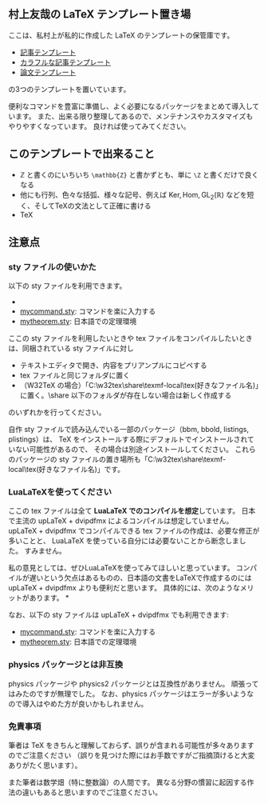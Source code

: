 ## 村上友哉の LaTeX テンプレート置き場

ここは、私村上が私的に作成した LaTeX のテンプレートの保管庫です。

* [記事テンプレート](https://github.com/YuyaMurakamiMath/My_TeX_template/blob/main/%E8%A8%98%E4%BA%8B%E3%83%86%E3%83%B3%E3%83%97%E3%83%AC%E3%83%BC%E3%83%88.pdf)
* [カラフルな記事テンプレート](https://github.com/YuyaMurakamiMath/My_TeX_template/blob/main/%E3%82%AB%E3%83%A9%E3%83%95%E3%83%AB%E3%81%AA%E8%A8%98%E4%BA%8B%E3%83%86%E3%83%B3%E3%83%97%E3%83%AC%E3%83%BC%E3%83%88.pdf)
* [論文テンプレート](https://github.com/YuyaMurakamiMath/My_TeX_template/blob/main/%E8%AB%96%E6%96%87%E3%83%86%E3%83%B3%E3%83%97%E3%83%AC%E3%83%BC%E3%83%88.pdf)

の3つのテンプレートを置いています。

便利なコマンドを豊富に準備し、よく必要になるパッケージをまとめて導入しています。
また、出来る限り整理してあるので、メンテナンスやカスタマイズもやりやすくなっています。
良ければ使ってみてください。

## このテンプレートで出来ること

* ℤ と書くのにいちいち `\mathbb{Z}` と書かずとも、単に `\Z` と書くだけで良くなる
* 他にも行列、色々な括弧、様々な記号、例えば $\mathrm{Ker}, \mathrm{Hom}, \mathrm{GL}_2(\mathbb{R})$ などを短く、そしてTeXの文法として正確に書ける
* TeX

## 注意点

### sty ファイルの使いかた

以下の sty ファイルを利用できます。

* 
* [mycommand.sty](https://github.com/YuyaMurakamiMath/My_TeX_template/blob/main/mycommand.sty): コマンドを楽に入力する
* [mytheorem.sty](https://github.com/YuyaMurakamiMath/My_TeX_template/blob/main/mytheorem.sty): 日本語での定理環境

ここの sty ファイルを利用したいときや tex ファイルをコンパイルしたいときは、同梱されている sty ファイルに対し
* テキストエディタで開き、内容をプリアンプルにコピペする
* tex ファイルと同じフォルダに置く
* （W32TeX の場合）「C:\w32tex\share\texmf-local\tex\(好きなファイル名)」に置く。\share 以下のフォルダが存在しない場合は新しく作成する

のいずれかを行ってください。

自作 sty ファイルで読み込んでいる一部のパッケージ（bbm, bbold, listings, plistings）は、 TeX をインストールする際にデフォルトでインストールされていない可能性があるので、 その場合は別途インストールしてください。
これらのパッケージの sty ファイルの置き場所も「C:\w32tex\share\texmf-local\tex\(好きなファイル名)」です。

### LuaLaTeXを使ってください

ここの tex ファイルは全て **LuaLaTeX でのコンパイルを想定**しています。
日本で主流の upLaTeX + dvipdfmx によるコンパイルは想定していません。
upLaTeX + dvipdfmx でコンパイルできる tex ファイルの作成は、必要な修正が多いことと、 LuaLaTeX を使っている自分には必要ないことから断念しました。
すみません。

私の意見としては、ぜひLuaLaTeXを使ってみてほしいと思っています。
コンパイルが遅いという欠点はあるものの、日本語の文書をLaTeXで作成するのには upLaTeX + dvipdfmx よりも便利だと思います。
具体的には、次のようなメリットがあります。
* 

なお、以下の sty ファイルは upLaTeX + dvipdfmx でも利用できます:
* [mycommand.sty](https://github.com/YuyaMurakamiMath/My_TeX_template/blob/main/mycommand.sty): コマンドを楽に入力する
* [mytheorem.sty](https://github.com/YuyaMurakamiMath/My_TeX_template/blob/main/mytheorem.sty): 日本語での定理環境

### physics パッケージとは非互換

physics パッケージや physics2 パッケージとは互換性がありません。
頑張ってはみたのですが無理でした。
なお、physics パッケージはエラーが多いようなので導入はやめた方が良いかもしれません。

### 免責事項

筆者は TeX をきちんと理解しておらず、誤りが含まれる可能性が多々ありますのでご注意ください
（誤りを見つけた際にはお手数ですがご指摘頂けると大変ありがたく思います）。

また筆者は数学畑（特に整数論）の人間です。 異なる分野の慣習に起因する作法の違いもあると思いますのでご注意ください。
